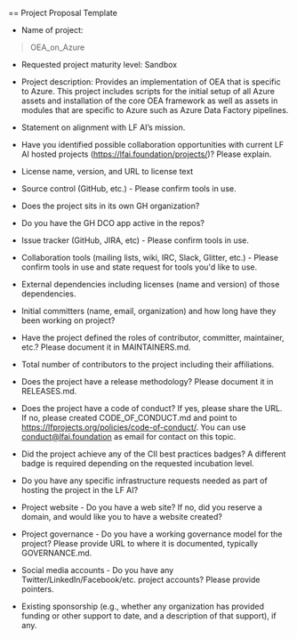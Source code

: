== Project Proposal Template


* Name of project: 
> OEA_on_Azure

* Requested project maturity level: Sandbox

* Project description: Provides an implementation of OEA that is specific to Azure. This project includes scripts for the initial setup of all Azure assets and installation of the core OEA framework as well as assets in modules that are specific to Azure such as Azure Data Factory pipelines.

* Statement on alignment with LF AI’s mission. 

* Have you identified possible collaboration opportunities with current LF AI hosted projects (https://lfai.foundation/projects/)? Please explain. 

* License name, version, and URL to license text 

* Source control (GitHub, etc.) - Please confirm tools in use. 

* Does the project sits in its own GH organization?

* Do you have the GH DCO app active in the repos? 

* Issue tracker (GitHub, JIRA, etc) - Please confirm tools in use.

* Collaboration tools (mailing lists, wiki, IRC, Slack, Glitter, etc.) - Please confirm tools in use and state request for tools you'd like to use.

* External dependencies including licenses (name and version) of those dependencies.

* Initial committers (name, email, organization) and how long have they been working on project?

* Have the project defined the roles of contributor, committer, maintainer, etc.? Please document it in MAINTAINERS.md.

* Total number of contributors to the project including their affiliations.

* Does the project have a release methodology? Please document it in RELEASES.md. 

* Does the project have a code of conduct? If yes, please share the URL. If no, please created CODE_OF_CONDUCT.md and point to https://lfprojects.org/policies/code-of-conduct/. You can use conduct@lfai.foundation as email for contact on this topic.

* Did the project achieve any of the CII best practices badges? A different badge is required depending on the requested incubation level. 

* Do you have any specific infrastructure requests needed as part of hosting the project in the LF AI?

* Project website - Do you have a web site? If no, did you reserve a domain, and would like you to have a website created? 

* Project governance - Do you have a working governance model for the project? Please provide URL to where it is documented, typically GOVERNANCE.md.

* Social media accounts - Do you have any Twitter/LinkedIn/Facebook/etc. project accounts? Please provide pointers. 

* Existing sponsorship (e.g., whether any organization has provided funding or other support to date, and a description of that support), if any.

